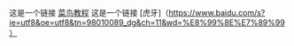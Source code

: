 这是一个链接 [菜鸟教程](https://www.runoob.com)
这是一个链接 [虎牙]（https://www.baidu.com/s?ie=utf8&oe=utf8&tn=98010089_dg&ch=11&wd=%E8%99%8E%E7%89%99）
